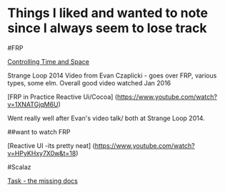 # Things I liked and wanted to note since I always seem to lose track


#FRP


[Controlling Time and Space](https://www.youtube.com/watch?v=Agu6jipKfYw)

Strange Loop 2014 Video from Evan Czaplicki - goes over FRP, various types, some elm. Overall good video watched Jan 2016

[FRP in Practice Reactive Ui/Cocoa] (https://www.youtube.com/watch?v=1XNATGjqM6U)

Went really well after Evan's video talk/ both at Strange Loop 2014. 

##want to watch FRP

[Reactive UI -its pretty neat] (https://www.youtube.com/watch?v=HPyKHxy7X0w&t=18)


#Scalaz

[Task - the missing docs](http://timperrett.com/2014/07/20/scalaz-task-the-missing-documentation/)


